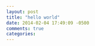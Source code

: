 ```yaml
---
layout: post
title: "hello world"
date: 2014-02-04 17:49:09 -0500
comments: true
categories: 
---
```

